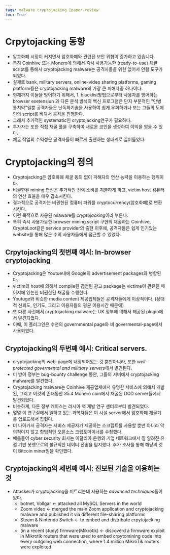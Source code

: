 ```yaml
---
tags: malware cryptojacking 🌟paper-review
toc: True
---
```


# Crpytojacking 동향
* 암호화폐 시장이 커지면서 암호화폐와 관련된 보안 위협이 증가하고 있습니다.
* 특히 Coinhive 또는 Monero에 의해서 즉시 사용가능한 (ready-to-use) 채굴 script를 통해서 cryptojacking malware는 공격자들을 위한 없어서 안될 도구가 되었다.
* 실제로 bank, military servers, online-video sharing platforms, gaming platform등은 cryptojacking malware의 가장 큰 피해자중 하나이다.
* 현재까지 이들을 방어하기 위해서, 1. blacklist방법으로부터 사용자를 방어하는 browser exetensiun 과 다른 분석 방식의 백신 프로그램은 단지 부분적인 "만병통치약"일뿐 공격자들은 난독화기술을 사용하여 쉽게 우회하거나 또는 그들의 도메인의 script를 바꿔서 공격을 진행한다.
* 그래서 추가적인 systematic인 cryptojacking연구가 필요하다.
* 투자자는 또한 직접 채굴 풀을 구축하여 새로운 코인을 생성하여 이익을 얻을 수 있다.
* 채굴 작업의 수익성은 공격자들이 빠르게 출현하는 생태계로 끌어들였다.

# Cryptojacking의 정의
* Cryptojacking은 암호화폐 채굴 동의 없이 피해자의 연산 능력을 이용하는 행위이다.
* 비권한된 mining 연산은 추가적인 전력 소비를 지불하게 하고, victim host 컴퓨터의 연산 효율을 매우 감소시킨다.
* 결과적으로 공격자는 비권한된 컴퓨터 파워를 cryptocurrency(암호화폐)로 변환시킨다.
* 이런 목적으로 사용된 mlaware를 *cryptojacking*이라 부른다.
* 특히 즉시 사용가능한 browser mining script 구현의 제공하는 Coinhive, CryptoLoot같은 service provider의 출현 이후에, 공격자들은 쉽게 인기있는 website를 통해 많은 수의 사용자들에게 접근할 수 있었다.

## Crpytojacking의 첫번째 예시: In-browser cryptojacking
* Cryptojacking은 Youtue내에 Google의 advertisement packages와 병합된다.
* victim의 host에 의해서 compile된 감연된 광고 package는 victime이 관련된 페이지에 있는한 비권한된 채굴을 수행한다. 
* Youtuge와 비슷한 media content 제공업체들은 공격자들에게 이상적이다. (상대적 신뢰도, 인기도, 그리고 이용자들의 평균 이용시간 때문에)
* 또 다른 사건에서 cryptojacking malware는 UK 정부에 의해서 제공된 plugin에서 발견되었다.
* 이때, 이 플러그인은 수천의 governmental page와 비 govermental-page에서 사용되었다.

## Cryptojacking의 두번째 예시: Critical servers.
* cryptojacking의 web-page에 내장되어있는 것 뿐만아니라, 또한 *well-protected govermental and milittary servers*에서 발견된다.
* 미 방어 정부는 bug-bounty challenge 동안, 그들의 서버에서 cryptojacking malware를 발견했다.
* Cryptojacking malware는 Coinhive 제공업체에서 유명한 서비스에 의해서 개발된, 그리고 이것의 존재동안 35.4 Monero coin에서 채굴된 DOD server들에서 발견되었다. 
* 비슷하게, 다른 정부 캐이스는 러시아 핵 개발 연구 센터로부터 발견되었다.
* 몇몇 이 연구실에서 일하고 있는 과학자들은 이 시설 server에서 암호화폐 채굴기를 업로드해서 잡혔다.
* 더 나아가서 공격자는 서비스 제공자가 제공하는 스크립트를 사용할 뿐만 아니라 악의적이지 않고 합법적인 오픈소스 크립토마이너를 수정했다.
* 예를들어 cyber security 회사는 이탈리아 은행의 기업 네트워크에서 잘 알려진 유럽 기반 봇넷으로의 불규칙한 데이터 전송을 탐지했다. 추가 조사를 통해 해당의 것이 Bitcoin miner임을 확인했다.

## Cryptojacking의 세번째 예시: 진보된 기술을 이용하는 것
* Attacker가 cryptojacking을 퍼트리는데 사용하는 *advanced techniques*들이 있다.
  * botnet, Vollgar <- attacked all MySQL Servers in the world 
  * Zoom video <- merged the main Zoom application and cryptojacking malware and published it via different file-sharing platforms
  * Steam & Nintendo Switch <- to embed and distribute crpytojacking malware
  * (in a recent study) firmware(Mikrotik) <- discoverd a firmware exploit in Mikrotik routers that were used to embed crpytomining code into every outgoing web connection, where 1.4 million MikroTik routers were exploited
